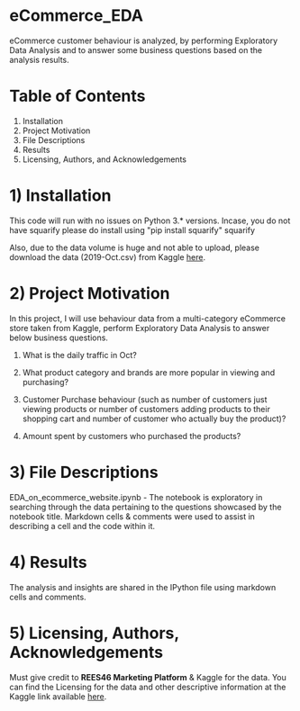 # eCommerce_EDA
eCommerce customer behaviour is analyzed, by performing Exploratory Data Analysis and to answer some business questions based on the analysis results.

# Table of Contents
 1) Installation
 2) Project Motivation
 3) File Descriptions
 4) Results
 5) Licensing, Authors, and Acknowledgements

# 1) Installation
This code will run with no issues on Python 3.* versions. Incase, you do not have squarify please do install using "pip install squarify"
squarify

Also, due to the data volume is huge and not able to upload, please download the data (2019-Oct.csv) from Kaggle [here](https://www.kaggle.com/mkechinov/ecommerce-behavior-data-from-multi-category-store?select=2019-Oct.csv).

# 2) Project Motivation
In this project, I will use behaviour data from a multi-category eCommerce store taken from Kaggle, perform Exploratory Data Analysis to answer below business questions.

1) What is the daily traffic in Oct?

2) What product category and brands are more popular in viewing and purchasing?

3) Customer Purchase behaviour (such as number of customers just viewing products or number of customers adding products to their shopping cart and number of customer who actually buy the product)?

4) Amount spent by customers who purchased the products?

# 3) File Descriptions
EDA_on_ecommerce_website.ipynb - The notebook is exploratory in searching through the data pertaining to the questions showcased by the notebook title. Markdown cells & comments were used to assist in describing a cell and the code within it.

# 4) Results
The analysis and insights are shared in the IPython file using markdown cells and comments.

# 5) Licensing, Authors, Acknowledgements
Must give credit to **REES46 Marketing Platform** & Kaggle for the data. You can find the Licensing for the data and other descriptive information at the Kaggle link available [here](https://www.kaggle.com/mkechinov/ecommerce-behavior-data-from-multi-category-store).
